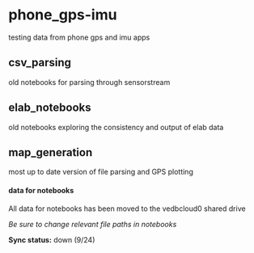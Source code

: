 # phone_gps-imu
testing data from phone gps and imu apps

## csv_parsing
old notebooks for parsing through sensorstream 

## elab_notebooks
old notebooks exploring the consistency and output of elab data

## map_generation
most up to date version of file parsing and GPS plotting

#### data for notebooks
All data for notebooks has been moved to the vedbcloud0 shared drive

*Be sure to change relevant file paths in notebooks*

**Sync status:** down (9/24)
